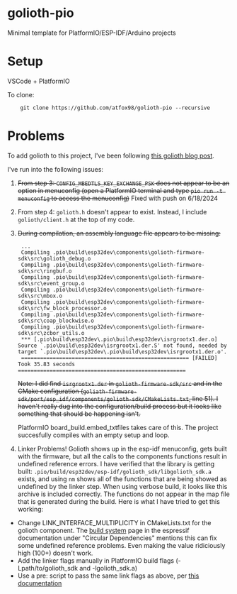 # golioth-pio
Minimal template for PlatformIO/ESP-IDF/Arduino projects

# Setup
VSCode + PlatformIO

To clone:

        git clone https://github.com/atfox98/golioth-pio --recursive

# Problems
To add golioth to this project, I've been following [this golioth blog post](https://blog.golioth.io/how-to-add-golioth-to-any-esp-idf-project/).

I've run into the following issues:
1) ~~From step 3: `CONFIG_MBEDTLS_KEY_EXCHANGE_PSK` does not appear to be an option in menuconfig (open a PlatformIO terminal and type `pio run -t menuconfig` to access the menuconfig)~~ Fixed with push on 6/18/2024
2) From step 4: `golioth.h` doesn't appear to exist. Instead, I include `golioth/client.h` at the top of my code.
3) ~~During compilation, an assembly language file appears to be missing:~~

        ...
        Compiling .pio\build\esp32dev\components\golioth-firmware-sdk\src\golioth_debug.o
        Compiling .pio\build\esp32dev\components\golioth-firmware-sdk\src\ringbuf.o
        Compiling .pio\build\esp32dev\components\golioth-firmware-sdk\src\event_group.o
        Compiling .pio\build\esp32dev\components\golioth-firmware-sdk\src\mbox.o
        Compiling .pio\build\esp32dev\components\golioth-firmware-sdk\src\fw_block_processor.o
        Compiling .pio\build\esp32dev\components\golioth-firmware-sdk\src\coap_blockwise.o
        Compiling .pio\build\esp32dev\components\golioth-firmware-sdk\src\zcbor_utils.o
        *** [.pio\build\esp32dev\.pio\build\esp32dev\isrgrootx1.der.o] Source `.pio\build\esp32dev\isrgrootx1.der.S' not found, needed by target `.pio\build\esp32dev\.pio\build\esp32dev\isrgrootx1.der.o'.
        ===================================================== [FAILED] Took 35.83 seconds =====================================================

   ~~Note: I did find `isrgrootx1.der` in `golioth-firmware-sdk/src` and in the CMake configuration (`goliath-firmware-sdk/port/esp_idf/components/golioth-sdk/CMakeLists.txt`, line 51). I haven't really dug into the configuration/build process but it looks like something that should be happening isn't.~~

   PlatformIO board_build.embed_txtfiles takes care of this. The project succesfully compiles with an empty setup and loop.

4) Linker Problems! Golioth shows up in the esp-idf menuconfig, gets built with the firmware, but all the calls to the components functions result in undefined reference errors. I have verified that the library is getting built: `.pio/build/esp32dev/esp-idf/golioth_sdk/libgolioth_sdk.a` exists, and using `nm` shows all of the functions that are being showed as undefined by the linker step. When using verbose build, it looks like this archive is included correctly. The functions do not appear in the map file that is generated during the build. Here is what I have tried to get this working:

- Change LINK_INTERFACE_MULTIPLICITY in CMakeLists.txt for the golioth component. The [build system](https://docs.espressif.com/projects/esp-idf/en/latest/esp32/api-guides/build-system.html) page in the espressif documentation under "Circular Dependencies" mentions this can fix some undefined reference problems. Even making the value ridiciously high (100+) doesn't work.
- Add the linker flags manually in PlatformIO build flags (-Lpath/to/golioth_sdk and -lgolioth_sdk.a)
- Use a pre: script to pass the same link flags as above, per [this documentation](https://docs.platformio.org/en/latest/scripting/examples/extra_linker_flags.html)


